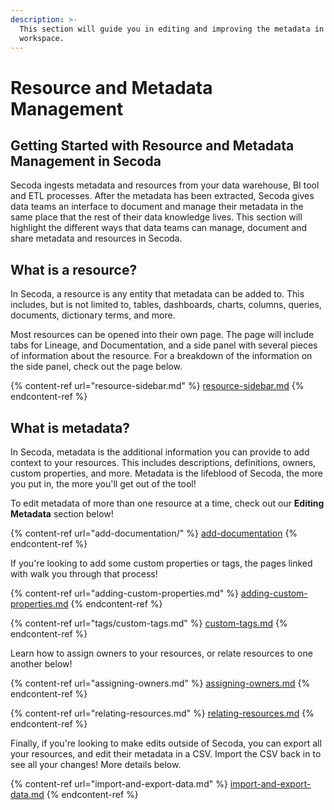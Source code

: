 ```yaml
---
description: >-
  This section will guide you in editing and improving the metadata in your
  workspace.
---
```


# Resource and Metadata Management

## **Getting Started with Resource and Metadata Management in Secoda** <a href="#h_3a4bfd6458" id="h_3a4bfd6458"></a>

Secoda ingests metadata and resources from your data warehouse, BI tool and ETL processes. After the metadata has been extracted, Secoda gives data teams an interface to document and manage their metadata in the same place that the rest of their data knowledge lives. This section will highlight the different ways that data teams can manage, document and share metadata and resources in Secoda.

## What is a resource?

In Secoda, a resource is any entity that metadata can be added to. This includes, but is not limited to, tables, dashboards, charts, columns, queries, documents, dictionary terms, and more.&#x20;

Most resources can be opened into their own page. The page will include tabs for Lineage, and Documentation, and a side panel with several pieces of information about the resource. For a breakdown of the information on the side panel, check out the page below.&#x20;

{% content-ref url="resource-sidebar.md" %}
[resource-sidebar.md](resource-sidebar.md)
{% endcontent-ref %}

## What is metadata?

In Secoda, metadata is the additional information you can provide to add context to your resources. This includes descriptions, definitions, owners, custom properties, and more. Metadata is the lifeblood of Secoda, the more you put in, the more you'll get out of the tool!&#x20;

To edit metadata of more than one resource at a time, check out our **Editing Metadata** section below!

{% content-ref url="add-documentation/" %}
[add-documentation](add-documentation/)
{% endcontent-ref %}

If you're looking to add some custom properties or tags, the pages linked with walk you through that process!

{% content-ref url="adding-custom-properties.md" %}
[adding-custom-properties.md](adding-custom-properties.md)
{% endcontent-ref %}

{% content-ref url="tags/custom-tags.md" %}
[custom-tags.md](tags/custom-tags.md)
{% endcontent-ref %}

Learn how to assign owners to your resources, or relate resources to one another below!

{% content-ref url="assigning-owners.md" %}
[assigning-owners.md](assigning-owners.md)
{% endcontent-ref %}

{% content-ref url="relating-resources.md" %}
[relating-resources.md](relating-resources.md)
{% endcontent-ref %}

Finally, if you're looking to make edits outside of Secoda, you can export all your resources, and edit their metadata in a CSV. Import the CSV back in to see all your changes! More details below.

{% content-ref url="import-and-export-data.md" %}
[import-and-export-data.md](import-and-export-data.md)
{% endcontent-ref %}

